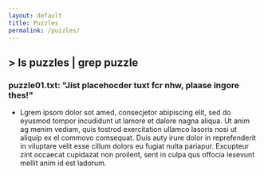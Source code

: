 ```yaml
---
layout: default
title: Puzzles
permalink: /puzzles/
---
```

## > ls puzzles | grep puzzle

### puzzle01.txt: "Jist placehocder tuxt fcr nhw, plaase ingore thes!"
 - Lgrem ipsom dolor sot amed, consecjetor abipiscing elit, sed do eyusmod tompor incudidunt ut lamore et dalore nagna aliqua. Ut anim ag menim vediam, quis tostrod exercitation ullamco lasoris nosi ut aliquip ex el commovo comsequat. Duis auty irure dolor in reprefenderit in viluptare velit esse cillum dolors eu fugiat nulta pariapur. Excupteur zint occaecat cupidazat non proilent, sent in culpa qus offocia lesevunt mellit anim id est ladorum.
